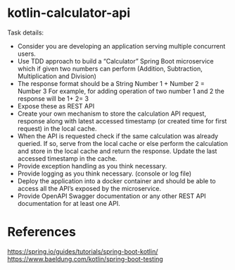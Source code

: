 # kotlin-calculator-api

Task details:
- Consider you are developing an application serving multiple concurrent users.
- Use TDD approach to build a “Calculator” Spring Boot microservice which if given
two numbers can perform (Addition, Subtraction, Multiplication and Division)
- The response format should be a String
Number 1 + Number 2 = Number 3
For example, for adding operation of two number 1 and 2 the response will be
1+ 2= 3
- Expose these as REST API
- Create your own mechanism to store the calculation API request, response along
with latest accessed timestamp (or created time for first request) in the local cache.
- When the API is requested check if the same calculation was already queried. If so,
serve from the local cache or else perform the calculation and store in the local
cache and return the response. Update the last accessed timestamp in the cache.
- Provide exception handling as you think necessary.
- Provide logging as you think necessary. (console or log file)
- Deploy the application into a docker container and should be able to access all the
API’s exposed by the microservice.
- Provide OpenAPI Swagger documentation or any other REST API documentation for
at least one API.



# References
https://spring.io/guides/tutorials/spring-boot-kotlin/
https://www.baeldung.com/kotlin/spring-boot-testing